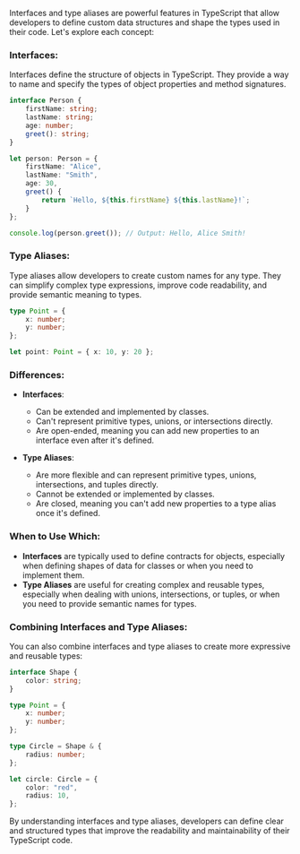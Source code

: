 Interfaces and type aliases are powerful features in TypeScript that allow developers to define custom data structures and shape the types used in their code. Let's explore each concept:

### Interfaces:

Interfaces define the structure of objects in TypeScript. They provide a way to name and specify the types of object properties and method signatures.

```typescript
interface Person {
    firstName: string;
    lastName: string;
    age: number;
    greet(): string;
}

let person: Person = {
    firstName: "Alice",
    lastName: "Smith",
    age: 30,
    greet() {
        return `Hello, ${this.firstName} ${this.lastName}!`;
    }
};

console.log(person.greet()); // Output: Hello, Alice Smith!
```

### Type Aliases:

Type aliases allow developers to create custom names for any type. They can simplify complex type expressions, improve code readability, and provide semantic meaning to types.

```typescript
type Point = {
    x: number;
    y: number;
};

let point: Point = { x: 10, y: 20 };
```

### Differences:

- **Interfaces**: 
  - Can be extended and implemented by classes.
  - Can't represent primitive types, unions, or intersections directly.
  - Are open-ended, meaning you can add new properties to an interface even after it's defined.

- **Type Aliases**:
  - Are more flexible and can represent primitive types, unions, intersections, and tuples directly.
  - Cannot be extended or implemented by classes.
  - Are closed, meaning you can't add new properties to a type alias once it's defined.

### When to Use Which:

- **Interfaces** are typically used to define contracts for objects, especially when defining shapes of data for classes or when you need to implement them.
- **Type Aliases** are useful for creating complex and reusable types, especially when dealing with unions, intersections, or tuples, or when you need to provide semantic names for types.

### Combining Interfaces and Type Aliases:

You can also combine interfaces and type aliases to create more expressive and reusable types:

```typescript
interface Shape {
    color: string;
}

type Point = {
    x: number;
    y: number;
};

type Circle = Shape & {
    radius: number;
};

let circle: Circle = {
    color: "red",
    radius: 10,
};
```

By understanding interfaces and type aliases, developers can define clear and structured types that improve the readability and maintainability of their TypeScript code.